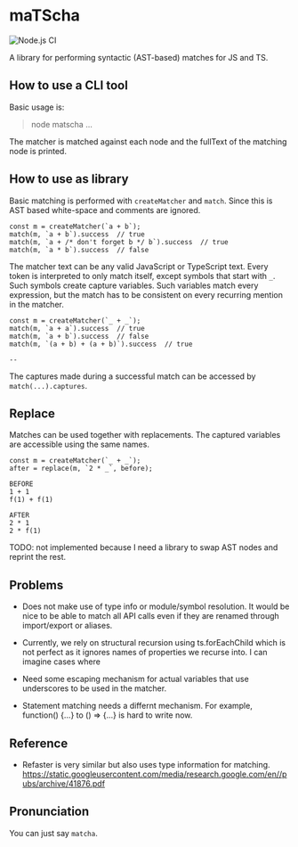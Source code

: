 # maTScha

![Node.js CI](https://github.com/rkirov/matscha/workflows/Node.js%20CI/badge.svg)

A library for performing syntactic (AST-based) matches for JS and TS.


## How to use a CLI tool

Basic usage is:

> node matscha <matcher> <file1> <file2> ...

The matcher is matched against each node and the fullText of the matching node is printed.

## How to use as library

Basic matching is performed with `createMatcher` and `match`. Since this is AST
based white-space and comments are ignored.

```
const m = createMatcher(`a + b`);
match(m, `a + b`).success  // true
match(m, `a + /* don't forget b */ b`).success  // true
match(m, `a * b`).success  // false
```

The matcher text can be any valid JavaScript or TypeScript text. Every token is
interpreted to only match itself, except symbols that start with `_`. Such
symbols create capture variables. Such variables match every expression, but
the match has to be consistent on every recurring mention in the matcher. 

```
const m = createMatcher(`_ + _`);
match(m, `a + a`).success  // true
match(m, `a + b`).success  // false
match(m, `(a + b) + (a + b)`).success  // true

--
```

The captures made during a successful match can be accessed by `match(...).captures`.

## Replace

Matches can be used together with replacements. The captured variables are accessible
using the same names.

```
const m = createMatcher(`_ + _`);
after = replace(m, `2 * _`, before); 

BEFORE
1 + 1
f(1) + f(1)

AFTER
2 * 1
2 * f(1) 
```

TODO: not implemented because I need a library to swap AST nodes and reprint the rest.

## Problems

- Does not make use of type info or module/symbol resolution. It would be nice
  to be able to match all API calls even if they are renamed through
  import/export or aliases.

- Currently, we rely on structural recursion using ts.forEachChild which is not
  perfect as it ignores names of properties we recurse into. I can imagine cases where

- Need some escaping mechanism for actual variables that use underscores to be used in the matcher.

- Statement matching needs a differnt mechanism. For example, function() {...} to () => {...} is
  hard to write now.

## Reference 

- Refaster is very similar but also uses type information for matching.
https://static.googleusercontent.com/media/research.google.com/en//pubs/archive/41876.pdf

## Pronunciation

You can just say `matcha`.
